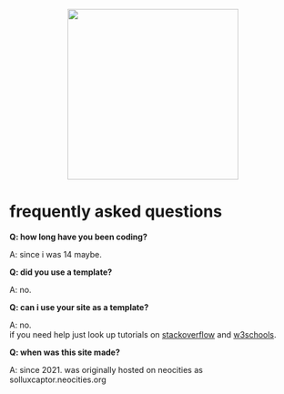 <br clear="both">

<div align="center">
  <img height="300" src="https://i.imgur.com/NSHkXll.png"  />
</div>

# frequently asked questions

<b><p>Q: how long have you been coding?</p></b>
<p>A: since i was 14 maybe.</p>

<b><p>Q: did you use a template?</p></b>
<p>A: no.</p>

<b><p>Q: can i use your site as a template?</p></b>
<p>A: no. <br> if you need help just look up tutorials on <a href="https://stackoverflow.com/">stackoverflow</a> and <a href="https://www.w3schools.com/">w3schools</a>.</p>

<b><p>Q: when was this site made?</p></b>
<p>A: since 2021. was originally hosted on neocities as solluxcaptor.neocities.org</p>
